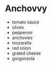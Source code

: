 # Anchovvy

 - tomato sauce
 - olives
 - pepperoni
 - anchovies
 - mozarella
 - red onion
 - grated cheese
 - gorgonzola